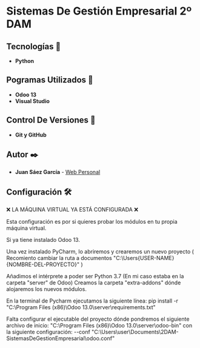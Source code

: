 # Sistemas De Gestión Empresarial 2º DAM

## Tecnologías 🚀

* **Python**  

## Pogramas Utilizados 📌

* **Odoo 13**
* **Visual Studio**

## Control De Versiones 📌

* **Git y GitHub**

## Autor ✒️

* **Juan Sáez García** -  [Web Personal](https://juamber.com)

## Configuración 🛠️

❌ LA MÁQUINA VIRTUAL YA ESTÁ CONFIGURADA ❌

Esta configuración es por si quieres probar los módulos en tu propia máquina virtual.

Si ya tiene instalado Odoo 13.

Una vez instalado PyCharm, lo abriremos y crearemos un nuevo proyecto ( Recomiento cambiar la ruta a documentos "C:\Users\{USER-NAME}\{NOMBRE-DEL-PROYECTO}" )

Añadimos el intérprete a poder ser Python 3.7 (En mi caso estaba en la carpeta "server" de Odoo)
Creamos la carpeta "extra-addons" dónde alojaremos los nuevos módulos.

En la terminal de Pycharm ejecutamos la siguiente línea:
pip install -r "C:\Program Files (x86)\Odoo 13.0\server\requirements.txt"

Falta configurar el ejecutable del proyecto dónde pondremos el siguiente archivo de inicio: "C:\Program Files (x86)\Odoo 13.0\server\odoo-bin" con la siguiente configuración: --conf "C:\Users\user\Documents\2DAM-SistemasDeGestionEmpresarial\odoo.conf"

